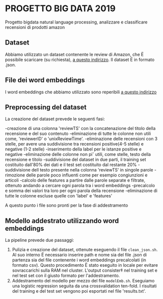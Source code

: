 # PROGETTO BIG DATA 2019
Progetto bigdata natural language processing, analizzare e classificare recensioni di prodotti amazon

## Dataset
Abbiamo utilizzato un dataset contenente le review di Amazon, che Ë possibile scaricare (su richiesta), [a questo indirizzo](http://jmcauley.ucsd.edu/data/amazon/links.html). Il dataset Ë in formato .json.

## File dei word embeddings
I word embeddings che abbiamo utilizzato sono reperibili [a questo indirizzo](http://www.maurodragoni.com/research/opinionmining/dranziera/embeddings-evaluation.php)

## Preprocessing del dataset
La creazione del dataset prevede le seguenti fasi:

-creazione di una colonna 'reviewTS' con la concatenazione del titolo della recensione e del suo contenuto
-eliminazione di tutte le colonne non utili come, 'reviewerID' o 'unixReviewTime'.
-eliminazione delle recensioni con 3 stelle, per avere una suddivisione tra recensioni positive(4-5 stelle) e negative (1-2 stelle)
-inserimento della label per le istanze positive e negative
-eliminazione delle colonne non pi˘ utili, come stelle, testo della recensione e titolo
-suddivisione del dataset in due parti, il training set costituito dall'80% dei dati e il test set  costituito dal restante 20%
-suddivisione dell testo presente nella colonna 'reviewTS' in singole parole
-rimozione delle parole poco influenti come per esempio congiunzioni e articoli
-calcolo delle features a partire dalle parole separate e filtrate, ottenuto andando a cercare ogni parola tra i word embeddings
-precalcolo e somma dei valori tra loro per ogni parola della recensione
-eliminazione di tutte le colonne escluse quelle con 'label' e 'features'

A questo punto i file sono pronti per la fase di addestramento

## Modello addestrato utilizzando word embeddings
La pipeline prevede due passaggi:
1. Pulizia e creazione del dataset, ottenute eseguendo il file ```clean_json.sh```. Al suo interno Ë necessario inserire path e nome sia del file .json di partenza sia del file contenente i word embeddings precalcolati (in formato csv). Questo procedimento Ë stato eseguito in locale per evitare sovraccarichi sulla RAM nel cluster. L'output consister‡ nel training set e nel test set con il giusto formato per l'addestramento.
2. Addestramento del modello per mezzo del file ```modelEmb.sh```. Eseguiamo una logistic regression seguita da una crossvalidation ten-fold. I risultati del training e del test set vengono poi esportati nel file 'results.txt'.
